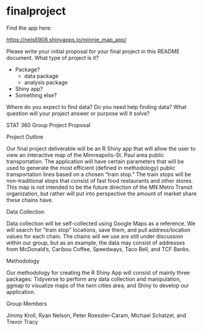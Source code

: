# finalproject

Find the app here:

https://nels6906.shinyapps.io/minnie_map_app/


Please write your initial proposal for your final project in this README document. What type of project is it? 

- Package?
    - data package
    - analysis package
- Shiny app? 
- Something else?

Where do you expect to find data? Do you need help finding data? What question will your project answer or purpose will it solve?

STAT 360 Group Project Proposal


Project Outline

Our final project deliverable will be an R Shiny app that will allow the user to view an interactive map of the Minneapolis-St. Paul area public transportation. The application will have certain parameters that will be used to generate the most efficient (defined in methodology) public transportation lines based on a chosen “train stop.” The train stops will be non-traditional stops that consist of fast food restaurants and other stores. This map is not intended to be the future direction of the MN Metro Transit organization, but rather will put into perspective the amount of market share these chains have.

Data Collection

Data collection will be self-collected using Google Maps as a reference. We will search for "train stop" locations, save them, and pull address/location values for each chain. The chains will we use are still under discussion within our group, but as an example, the data may consist of addresses from McDonald’s, Caribou Coffee, Speedways, Taco Bell, and TCF Banks. 

Methodology

Our methodology for creating the R Shiny App will consist of mainly three packages: Tidyverse to perform any data collection and manipulation, ggmap to visualize maps of the twin cities area, and Shiny to develop our application. 

Group Members

Jimmy Kroll, Ryan Nelson, Peter Roessler-Caram, Michael Schatzel, and Trevor Tracy
